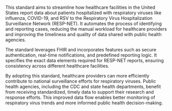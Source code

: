 This standard aims to streamline how healthcare facilities in the United States report data about patients hospitalized with respiratory viruses like influenza, COVID-19, and RSV to the Respiratory Virus Hospitalization Surveillance Network (RESP-NET). It automates the process of identifying and reporting cases, reducing the manual workload for healthcare providers and improving the timeliness and quality of data shared with public health agencies.

The standard leverages FHIR and incorporates features such as secure authentication, real-time notifications, and predefined reporting logic. It specifies the exact data elements required for RESP-NET reports, ensuring consistency across different healthcare facilities.

By adopting this standard, healthcare providers can more efficiently contribute to national surveillance efforts for respiratory viruses. Public health agencies, including the CDC and state health departments, benefit from receiving standardized, timely data to support their research and response efforts. This improved data flow enables better monitoring of respiratory virus trends and more informed public health decision-making.